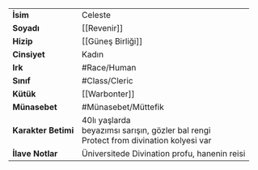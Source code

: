 |  |  |
|---|---|
| **İsim** | Celeste|
| **Soyadı** | [[Revenir]]|
| **Hizip** | [[Güneş Birliği]]|
| **Cinsiyet** | Kadın|
| **Irk** | #Race/Human|
| **Sınıf** | #Class/Cleric|
| **Kütük** | [[Warbonter]]|
| **Münasebet** | #Münasebet/Müttefik|
| **Karakter Betimi** | 40lı yaşlarda<br>beyazımsı sarışın, gözler bal rengi<br>Protect from divination kolyesi var|
| **İlave Notlar** | Üniversitede Divination profu, hanenin reisi|
